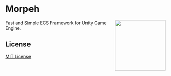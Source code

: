 # Morpeh
<img align="right" width="160px" height="160px" src="Unity/Utils/Editor/Resources/logo.png">

Fast and Simple ECS Framework for Unity Game Engine.

## License

[MIT License](LICENSE)

